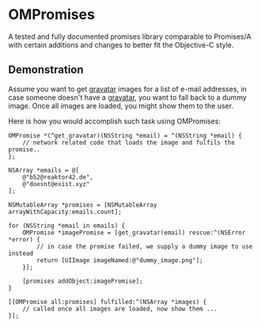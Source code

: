 # OMPromises

A tested and fully documented promises library comparable to Promises/A with
certain additions and changes to better fit the Objective-C style.

## Demonstration

Assume you want to get [gravatar] images for a list of e-mail addresses, in
case someone doesn't have a [gravatar], you want to fall back to a dummy image.
Once all images are loaded, you might show them to the user.

Here is how you would accomplish such task using OMPromises:

    OMPromise *(^get_gravatar)(NSString *email) = ^(NSString *email) {
        // network related code that loads the image and fulfils the promise..
    };

    NSArray *emails = @[
        @"b52@reaktor42.de",
        @"doesnt@exist.xyz"
    ];

    NSMutableArray *promises = [NSMutableArray arrayWithCapacity:emails.count];

    for (NSString *email in emails) {
        OMPromise *imagePromise = [get_gravatar(email) rescue:^(NSError *error) {
            // in case the promise failed, we supply a dummy image to use instead
            return [UIImage imageNamed:@"dummy_image.png"];
        }];

        [promises addObject:imagePromise];
    }

    [[OMPromise all:promises] fulfilled:^(NSArray *images) {
        // called once all images are loaded, now show them ...
    }];

[gravatar]: http://www.gravatar.com
